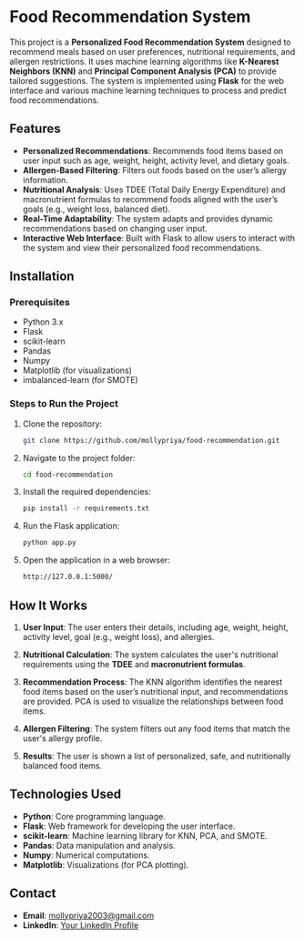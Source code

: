 
# Food Recommendation System

This project is a **Personalized Food Recommendation System** designed to recommend meals based on user preferences, nutritional requirements, and allergen restrictions. It uses machine learning algorithms like **K-Nearest Neighbors (KNN)** and **Principal Component Analysis (PCA)** to provide tailored suggestions. The system is implemented using **Flask** for the web interface and various machine learning techniques to process and predict food recommendations.

## Features

- **Personalized Recommendations**: Recommends food items based on user input such as age, weight, height, activity level, and dietary goals.
- **Allergen-Based Filtering**: Filters out foods based on the user’s allergy information.
- **Nutritional Analysis**: Uses TDEE (Total Daily Energy Expenditure) and macronutrient formulas to recommend foods aligned with the user’s goals (e.g., weight loss, balanced diet).
- **Real-Time Adaptability**: The system adapts and provides dynamic recommendations based on changing user input.
- **Interactive Web Interface**: Built with Flask to allow users to interact with the system and view their personalized food recommendations.

## Installation

### Prerequisites

- Python 3.x
- Flask
- scikit-learn
- Pandas
- Numpy
- Matplotlib (for visualizations)
- imbalanced-learn (for SMOTE)

### Steps to Run the Project

1. Clone the repository:
   ```bash
   git clone https://github.com/mollypriya/food-recommendation.git
   ```
   
2. Navigate to the project folder:
   ```bash
   cd food-recommendation
   ```
   
3. Install the required dependencies:
   ```bash
   pip install -r requirements.txt
   ```

4. Run the Flask application:
   ```bash
   python app.py
   ```

5. Open the application in a web browser:
   ```bash
   http://127.0.0.1:5000/
   ```

## How It Works

1. **User Input**: The user enters their details, including age, weight, height, activity level, goal (e.g., weight loss), and allergies.
   
2. **Nutritional Calculation**: The system calculates the user's nutritional requirements using the **TDEE** and **macronutrient formulas**.
   
3. **Recommendation Process**: The KNN algorithm identifies the nearest food items based on the user’s nutritional input, and recommendations are provided. PCA is used to visualize the relationships between food items.

4. **Allergen Filtering**: The system filters out any food items that match the user's allergy profile.

5. **Results**: The user is shown a list of personalized, safe, and nutritionally balanced food items.

## Technologies Used

- **Python**: Core programming language.
- **Flask**: Web framework for developing the user interface.
- **scikit-learn**: Machine learning library for KNN, PCA, and SMOTE.
- **Pandas**: Data manipulation and analysis.
- **Numpy**: Numerical computations.
- **Matplotlib**: Visualizations (for PCA plotting).



## Contact

- **Email**: mollypriya2003@gmail.com
- **LinkedIn**: [Your LinkedIn Profile](https://www.linkedin.com/in/molly-priya)


